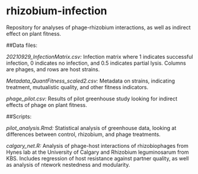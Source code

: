 # rhizobium-infection

Repository for analyses of phage-rhizobium interactions, as well as indirect effect on plant fitness. 

##Data files: 

*20210929_InfectionMatrix.csv:* Infection matrix where 1 indicates successful infection, 0 indicates no infection, and 0.5 indicates partial lysis. Columns are phages, and rows are host strains. 

*Metadata_QuantFitness_scaled2.csv:* Metadata on strains, indicating treatment, mutualistic quality, and other fitness indicators.

*phage_pilot.csv:* Results of pilot greenhouse study looking for indirect effects of phage on plant fitness. 


##Scripts:

*pilot_analysis.Rmd:* Statistical analysis of greenhouse data, looking at differences between control, rhizobium, and phage treatments. 

*calgary_net.R:* Analysis of phage-host interactions of rhizobiophages from Hynes lab at the University of Calgary and Rhizobium leguminosarum from KBS. Includes regression of host resistance against partner quality, as well as analysis of ntework nestedness and modularity.  
